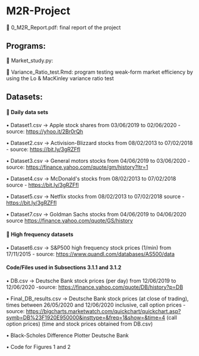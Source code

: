 # M2R-Project

:large_blue_diamond: 0_M2R_Report.pdf: final report of the project

## Programs: 

:large_blue_diamond: Market_study.py: 

:large_blue_diamond: Variance_Ratio_test.Rmd: program testing weak-form market efficiency by using the Lo & MacKinley variance ratio test

## Datasets:

#### :large_orange_diamond: Daily data sets

• Dataset1.csv -> Apple stock shares from 03/06/2019 to 02/06/2020 - source: https://yhoo.it/2Br0rQh

• Dataset2.csv -> Activision-Blizzard stocks from 08/02/2013 to 07/02/2018 - source: https://bit.ly/3gRZFfl

• Dataset3.csv ->  General motors stocks from 04/06/2019 to 03/06/2020 - source: https://finance.yahoo.com/quote/gm/history?ltr=1

• Dataset4.csv -> McDonald's stocks from 08/02/2013 to 07/02/2018 source - https://bit.ly/3gRZFfl

• Dataset5.csv -> Netflix stocks from 08/02/2013 to 07/02/2018 source - https://bit.ly/3gRZFfl

• Dataset7.csv -> Goldman Sachs stocks from 04/06/2019 to 04/06/2020 source https://finance.yahoo.com/quote/GS/history


#### :large_orange_diamond: High frequency datasets

• Dataset6.csv -> S&P500 high frequency stock prices (1/min) from 17/11/2015 - source: https://www.quandl.com/databases/AS500/data


#### Code/Files used in Subsections 3.1.1 and 3.1.2
• DB.csv ->  Deutsche Bank stock prices (per day) from 12/06/2019 to 12/06/2020 -source:
https://finance.yahoo.com/quote/DB/history?p=DB

• Final_DB_results.csv ->  Deutsche Bank stock prices (at close of trading), times between 26/05/2020 and 12/06/2020 inclusive, call option prices - source:
https://bigcharts.marketwatch.com/quickchart/quickchart.asp?symb=DB%23F1920E950000&insttype=&freq=1&show=&time=4 (call option prices)
(time and stock prices obtained from DB.csv)

• Black-Scholes Difference Plotter Deutsche Bank

• Code for Figures 1 and 2

